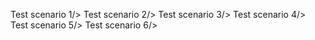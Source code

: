 Test scenario 1/>
Test scenario 2/>
Test scenario 3/>
Test scenario 4/>
Test scenario 5/>
Test scenario 6/>
